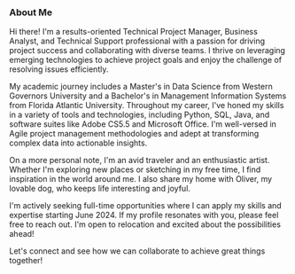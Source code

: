 ### About Me

Hi there! I'm a results-oriented Technical Project Manager, Business Analyst, and Technical Support professional with a passion for driving project success and collaborating with diverse teams. I thrive on leveraging emerging technologies to achieve project goals and enjoy the challenge of resolving issues efficiently.

My academic journey includes a Master's in Data Science from Western Governors University and a Bachelor's in Management Information Systems from Florida Atlantic University. Throughout my career, I've honed my skills in a variety of tools and technologies, including Python, SQL, Java, and software suites like Adobe CS5.5 and Microsoft Office. I'm well-versed in Agile project management methodologies and adept at transforming complex data into actionable insights.

On a more personal note, I'm an avid traveler and an enthusiastic artist. Whether I'm exploring new places or sketching in my free time, I find inspiration in the world around me. I also share my home with Oliver, my lovable dog, who keeps life interesting and joyful.

I'm actively seeking full-time opportunities where I can apply my skills and expertise starting June 2024. If my profile resonates with you, please feel free to reach out. I'm open to relocation and excited about the possibilities ahead!

Let's connect and see how we can collaborate to achieve great things together!
